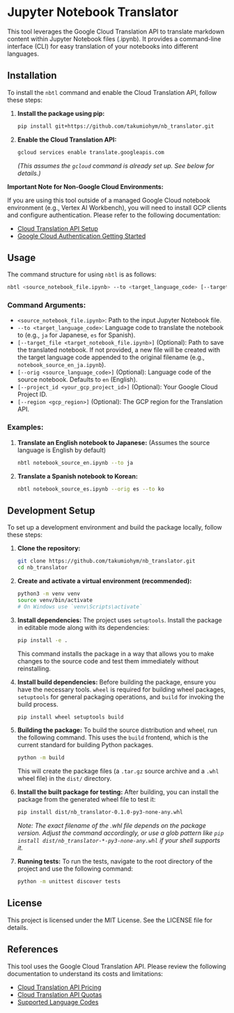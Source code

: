 # Jupyter Notebook Translator

This tool leverages the Google Cloud Translation API to translate markdown content within Jupyter Notebook files (.ipynb). It provides a command-line interface (CLI) for easy translation of your notebooks into different languages.

## Installation

To install the `nbtl` command and enable the Cloud Translation API, follow these steps:

1.  **Install the package using pip:**
    ```bash
    pip install git+https://github.com/takumiohym/nb_translator.git
    ```

2.  **Enable the Cloud Translation API:**
    ```bash
    gcloud services enable translate.googleapis.com
    ```
    *(This assumes the `gcloud` command is already set up. See below for details.)*

**Important Note for Non-Google Cloud Environments:**

If you are using this tool outside of a managed Google Cloud notebook environment (e.g., Vertex AI Workbench), you will need to install GCP clients and configure authentication. Please refer to the following documentation:
-   [Cloud Translation API Setup](https://cloud.google.com/translate/docs/setup)
-   [Google Cloud Authentication Getting Started](https://cloud.google.com/docs/authentication/getting-started)


## Usage

The command structure for using `nbtl` is as follows:

```bash
nbtl <source_notebook_file.ipynb> --to <target_language_code> [--target_file <target_notebook_file.ipynb>] [--orig <source_language_code>] [--project_id <your_gcp_project_id>] [--region <gcp_region>]
```

### Command Arguments:

*   `<source_notebook_file.ipynb>`: Path to the input Jupyter Notebook file.
*   `--to <target_language_code>`: Language code to translate the notebook to (e.g., `ja` for Japanese, `es` for Spanish).
*   `[--target_file <target_notebook_file.ipynb>]` (Optional): Path to save the translated notebook. If not provided, a new file will be created with the target language code appended to the original filename (e.g., `notebook_source_en_ja.ipynb`).
*   `[--orig <source_language_code>]` (Optional): Language code of the source notebook. Defaults to `en` (English).
*   `[--project_id <your_gcp_project_id>]` (Optional): Your Google Cloud Project ID.
*   `[--region <gcp_region>]` (Optional): The GCP region for the Translation API.

### Examples:

1.  **Translate an English notebook to Japanese:**
    (Assumes the source language is English by default)
    ```bash
    nbtl notebook_source_en.ipynb --to ja
    ```

2.  **Translate a Spanish notebook to Korean:**
    ```bash
    nbtl notebook_source_es.ipynb --orig es --to ko
    ```

## Development Setup

To set up a development environment and build the package locally, follow these steps:

1.  **Clone the repository:**
    ```bash
    git clone https://github.com/takumiohym/nb_translator.git
    cd nb_translator
    ```

2.  **Create and activate a virtual environment (recommended):**
    ```bash
    python3 -m venv venv
    source venv/bin/activate
    # On Windows use `venv\Scripts\activate`
    ```

3.  **Install dependencies:**
    The project uses `setuptools`. Install the package in editable mode along with its dependencies:
    ```bash
    pip install -e .
    ```
    This command installs the package in a way that allows you to make changes to the source code and test them immediately without reinstalling.

4.  **Install build dependencies:**
    Before building the package, ensure you have the necessary tools. `wheel` is required for building wheel packages, `setuptools` for general packaging operations, and `build` for invoking the build process.
    ```bash
    pip install wheel setuptools build
    ```

5.  **Building the package:**
    To build the source distribution and wheel, run the following command. This uses the `build` frontend, which is the current standard for building Python packages.
    ```bash
    python -m build
    ```
    This will create the package files (a `.tar.gz` source archive and a `.whl` wheel file) in the `dist/` directory.

6.  **Install the built package for testing:**
    After building, you can install the package from the generated wheel file to test it:
    ```bash
    pip install dist/nb_translator-0.1.0-py3-none-any.whl
    ```
    *Note: The exact filename of the .whl file depends on the package version. Adjust the command accordingly, or use a glob pattern like `pip install dist/nb_translator-*-py3-none-any.whl` if your shell supports it.*

7.  **Running tests:**
    To run the tests, navigate to the root directory of the project and use the following command:
    ```bash
    python -m unittest discover tests
    ```

## License

This project is licensed under the MIT License. See the LICENSE file for details.

## References

This tool uses the Google Cloud Translation API. Please review the following documentation to understand its costs and limitations:

-   [Cloud Translation API Pricing](https://cloud.google.com/translate/pricing)
-   [Cloud Translation API Quotas](https://cloud.google.com/translate/quotas)
-   [Supported Language Codes](https://cloud.google.com/translate/docs/languages)

